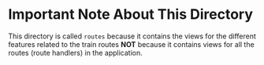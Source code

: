# Important Note About This Directory
This directory is called `routes` because it contains the views for the different features related to the train routes **NOT** because it contains views for all the routes (route handlers) in the application.